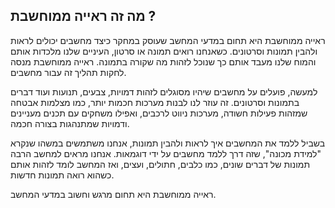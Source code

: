 ## מה זה ראייה ממוחשבת ?

ראייה ממוחשבת היא תחום במדעי המחשב שעוסק במחקר כיצד מחשבים יכולים לראות ולהבין תמונות וסרטונים. כשאנחנו רואים תמונה או סרטון, העיניים שלנו מלכדות אותם והמוח שלנו מעבד אותם כך שנוכל לזהות מה שקורה בתמונה. ראייה ממוחשבת מנסה לחקות תהליך זה עבור מחשבים.

למעשה, פועלים על מחשבים שיהיו מסוגלים לזהות דמויות, צבעים, תנועות ועוד דברים בתמונות וסרטונים. זה עוזר לנו לבנות מערכות חכמות יותר, כמו מצלמות אבטחה שמזהות פעילות חשודה, מערכות ניווט לרכבים, ואפילו משחקים עם תכנים מעניינים ודמויות שמתנהגות בצורה חכמה.

בשביל ללמד את המחשבים איך לראות ולהבין תמונות, אנחנו משתמשים במשהו שנקרא "למידת מכונה", שזה דרך ללמד מחשבים על ידי דוגמאות. אנחנו מראים למחשב הרבה תמונות של דברים שונים, כמו כלבים, חתולים, ועצים, ואז המחשב לומד לזהות אותם כשהוא רואה תמונות חדשות.

ראייה ממוחשבת היא תחום מרגש וחשוב במדעי המחשב.